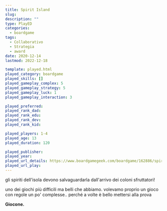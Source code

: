 ```yaml
---
title: Spirit Island
slug: 
description: ""
type: PlayED
categories:
  - boardgame
tags:
  - Collaborativo
  - Strategia
  - award
date: 2020-12-14
lastmod: 2022-12-18

template: played.html
played_category: boardgame
played_skills: []
played_gameplay_complex: 5
played_gameplay_strategy: 5
played_gameplay_luck: 1
played_gameplay_interaction: 3

played_preferred: 
played_rank_dad: 
played_rank_edu: 
played_rank_dev: 
played_rank_kid: 

played_players: 1-4
played_age: 13
played_duration: 120

played_publisher: 
played_year: 
played_url_details: https://www.boardgamegeek.com/boardgame/162886/spirit-island
played_url_play: 
---
```


gli spiriti dell'isola devono salvaguardarla dall'arrivo dei coloni sfruttatori!

uno dei giochi più difficili ma belli che abbiamo.
volevamo proprio un gioco con regole un po' complesse.. perché a volte è bello mettersi alla prova

**Giocone.**


